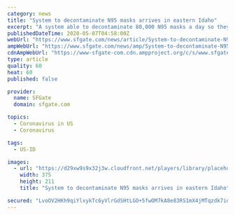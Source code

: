 ```yaml
---
category: news
title: "System to decontaminate N95 masks arrives in eastern Idaho"
excerpt: "A system able to decontaminate 80,000 N95 masks a day so they can be reused has arrived in Idaho Falls, strengthening the state's ability to protect healthcare workers from the coronavirus, Gov. Brad Little said Wednesday."
publishedDateTime: 2020-05-07T04:58:00Z
webUrl: "https://www.sfgate.com/news/article/System-to-decontaminate-N95-masks-arrives-in-15251759.php"
ampWebUrl: "https://www.sfgate.com/news/amp/System-to-decontaminate-N95-masks-arrives-in-15251759.php"
cdnAmpWebUrl: "https://www-sfgate-com.cdn.ampproject.org/c/s/www.sfgate.com/news/amp/System-to-decontaminate-N95-masks-arrives-in-15251759.php"
type: article
quality: 60
heat: 60
published: false

provider:
  name: SFGate
  domain: sfgate.com

topics:
  - Coronavirus in US
  - Coronavirus

tags:
  - US-ID

images:
  - url: "https://d29xw9s9x32j3w.cloudfront.net/players/library/placeholder.png"
    width: 375
    height: 211
    title: "System to decontaminate N95 masks arrives in eastern Idaho"

secured: "LvoOV2HKh9qiYlxykTc6yVlrGdSHtLGO+5fwOM7kA8e83RS1mX4jMTqzdk7idtCwt4LayRKHwY8voQ9Xs3TraAA/i99O04nv7QTeeAf7CBhwlgFUd3Ka+8jeQ6Qo2GtnJuonryJxVlDdDRIEfkGKjTOcG+wD44Z1tkAAPSItIQ8hKvHVhMOLATFVxXJ23vcZucSEH+Wxjvflm1zSsSGCRFQBLRWgMDmi/1H6XW9ANuNSNFOzgDDODO5ahatSiGpqHiqoL6KvqG1WuUQYgEOLu4kZM1XrwQazQGbp1MdLMnTMoSz1X0jHOy7vomyffLDP;hgk13pvM/cutKoGwmhCoIQ=="
---
```


